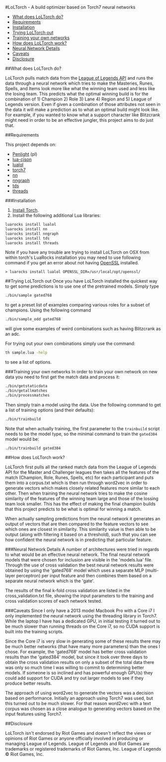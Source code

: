 #LoLTorch - A build optimizer based on Torch7 neural networks

  * [What does LoLTorch do?](#intro)
  * [Requirements](#requirements)
  * [Installation](#install)
  * [Trying LoLTorch out](#try)
  * [Training your own networks](#train)
  * [How does LoLTorch work?](#approach)
  * [Neural Network Details](#details)
  * [Caveats](#caveats)
  * [Disclosure](#disclosure)

<a name="intro"/>
##What does LoLTorch do?

LoLTorch pulls match data from the [League of Legends
API](http://developer.leagueoflegends.com) and runs the data through a neural
network which tries to make the Masteries, Runes, Spells, and Items look more
like what the winning team used and less like the losing team. This predicts
what the optimal winning build is for the combination of 1) Champion 2) Role 3)
Lane 4) Region and 5) League of Legends version. Even if given a combination of
those attributes not seen in the data it will make a prediction as to what an
optimal build might look like. For example, if you wanted to know what a support
character like Blitzcrank might need in order to be an effective jungler, this
project aims to do just that.

<a name="requirements"/>
##Requirements

This project depends on:
 * [Penlight](https://github.com/stevedonovan/Penlight)
(pl)
 * [lua-cjson](https://github.com/mpx/lua-cjson)
 * [lualol](https://github.com/dojoteef/lualol)
 * [torch7](http://torch.ch)
 * [nn](https://github.com/torch/nn)
 * [nngraph](https://github.com/torch/nngraph)
 * [tds](https://github.com/torch/tds)
 * [threads](https://github.com/torch/threads)

<a name="install"/>
###Installation

1. [Install Torch](http://torch.ch/docs/getting-started.html).
2. Install the following additional Lua libraries:

```sh
luarocks install lualol
luarocks install nn
luarocks install nngraph
luarocks install tds
luarocks install threads
```

Note if you have any trouble are trying to install LoLTorch on OSX from within
torch's LuaRocks installation you may need to use following command if you get
an error about not having [OpenSSL](https://www.openssl.org) installed.

    > luarocks install lualol OPENSSL_DIR=/usr/local/opt/openssl/

<a name="try"/>
##Trying LoLTorch out
Once you have LoLTorch installed the quickest way to get some predictions is to
use one of the pretrained models. Simply type

```sh
./bin/sample gated768
```

to get a preset list of examples comparing various roles for a subset of
champions. Using the following command

```sh
./bin/sample_odd gated768
```

will give some examples of weird combinations such as having Blitzcrank as an
adc.

For trying out your own combinations simply use the command:

```sh
th sample.lua -help
```

to see a list of options.

<a name="train"/>
###Training your own networks
In order to train your own network on new data you need to first get the match
data and process it:

```sh
./bin/getstaticdata
./bin/getallmatches
./bin/processmatches
```

Then simply train a model using the data. Use the following command to get a
list of training options (and their defaults):

```sh
./bin/trainbuild
```

Note that when actually training, the first parameter to the `trainbuild` script
needs to be the model type, so the minimal command to train the `gated384` model
would be:

```sh
./bin/trainbuild gated384
```

<a name="approach"/>
##How does LoLTorch work?

LoLTorch first pulls all the ranked match data from the League of Legends API
for the Master and Challenger leagues then takes all the features of the match
(Champion, Role, Runes, Spells, etc) for each participant and puts them into
a corpus.txt which is then run through word2vec in order to generate vectors
which makes closely related features more similar to each other. Then when
training the neural network tries to make the cosine similarity of the features
of the winning team large and those of the lossing team look smaller. This has
the effect of making the final champion builds that this project predicts to be
what is optimal for winning a match.

When actually sampling predictions from the neural network it generates an
output of vectors that are then compared to the feature vectors to see which
ones are closest in similarity. This similarity value is then able to be output
(along with filtering it based on a threshold), such that you can see how
confident the neural network is in predicting that particular feature.


<a name="details"/>
###Neural Network Details
A number of architectures were tried in regards to what would be an effective
neural network. The final neural network models that were chosen for inclusion
are visible in the 'models.lua' file. Through the use of cross validation the
best neural network results were obtained by using the 'gated768' model which
uses a separate MLP (multi-layer perceptron) per input feature and then combines
them based on a separate neural network which is the 'gate'.

The results of the final k-fold cross validation are listed in the
cross\_validation.txt file, showing the input parameters to the training and
cross validation scores of each network tested.


<a name="caveats"/>
###Caveats
Since I only have a 2013 model Macbook Pro with a Core i7 I only implemented the
neural network using the threading library in Torch7. While the laptop I have
has a dedicated GPU, in initial testing it turned out to be much slower than
running threads on the Core i7, so no CUDA support is built into the training
scripts.

Since the Core i7 is very slow in generating some of these results there may be
much better networks (that have many more parameters) than the ones I chose. For
example, the 'gated768' model has better cross validation results than the
'gated384' model, but since it took over three days to obtain the cross
validation results on only a subset of the total data there was only so much
time I was willing to commit to determining better models. If someone is so
inclined and has powerful enough GPU(s) they could add support for CUDA and try
out larger models to see if they produce better results.

The approach of using word2vec to generate the vectors was a decision based on
performance. Initially an approach using Torch7 was used, but this turned out to
be much slower. For that reason word2vec with a text corpus was chosen as a
close analogue to generating vectors based on the input features using Torch7.


<a name="disclosure"/>
##Disclosure

LoLTorch isn't endorsed by Riot Games and doesn't reflect the views or opinions
of Riot Games or anyone officially involved in producing or managing League of
Legends. League of Legends and Riot Games are trademarks or registered
trademarks of Riot Games, Inc. League of Legends © Riot Games, Inc.
